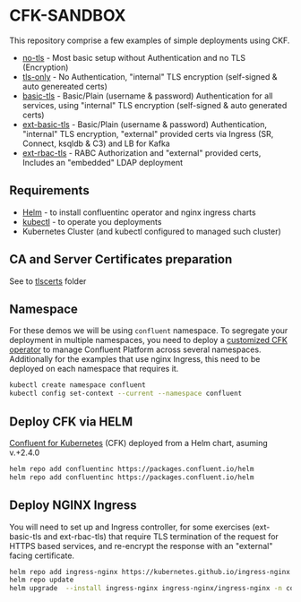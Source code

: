 # CFK-SANDBOX

This repository comprise a few examples of simple deployments using CKF.

- [no-tls](no-tls-no-auth/) - Most basic setup without Authentication and no TLS (Encryption)
- [tls-only](tls-only/) - No Authentication, "internal" TLS encryption (self-signed & auto genereated certs)
- [basic-tls](basic-tls/) - Basic/Plain (username & password) Authentication for all services, using "internal" TLS encryption (self-signed & auto generated certs)
- [ext-basic-tls](ext-basic-tls/) - Basic/Plain (username & password) Authentication, "internal" TLS encryption, "external" provided certs via Ingress (SR, Connect, ksqldb & C3) and LB for Kafka
- [ext-rbac-tls](ext-rbac-tls/) - RABC Authorization and "external" provided certs, Includes an "embedded" LDAP deployment
  
## Requirements

- [Helm](https://helm.sh/docs/intro/install/) - to install confluentinc operator and nginx ingress charts
- [kubectl](https://kubernetes.io/docs/tasks/tools/) - to operate you deployments
- Kubernetes Cluster (and kubectl configured to managed such cluster)

## CA and Server Certificates preparation

See to [tlscerts](tlscerts/) folder

## Namespace

For these demos we will be using `confluent` namespace. To segregate your deployment in multiple namespaces, you need to deploy a [customized CFK operator](https://docs.confluent.io/operator/current/co-deploy-cfk.html#configure-co-to-manage-cp-components-across-all-namespaces) to manage Confluent Platform across several namespaces. Additionally for the examples that use nginx Ingress, this need to be deployed on each namespace that requires it.

```bash
kubectl create namespace confluent
kubectl config set-context --current --namespace confluent
```

## Deploy CFK via HELM

[Confluent for Kubernetes](https://docs.confluent.io/operator/current/co-deploy-cfk.html) (CFK) deployed from a Helm chart, asuming v.+2.4.0
```bash
helm repo add confluentinc https://packages.confluent.io/helm
helm repo add confluentinc https://packages.confluent.io/helm
```

## Deploy NGINX Ingress

You will need to set up and Ingress controller, for some exercises (ext-basic-tls and ext-rbac-tls) that require TLS termination of the request for HTTPS based services, and re-encrypt the response with an "external" facing certificate.

```bash
helm repo add ingress-nginx https://kubernetes.github.io/ingress-nginx
helm repo update
helm upgrade  --install ingress-nginx ingress-nginx/ingress-nginx -n confluent
```